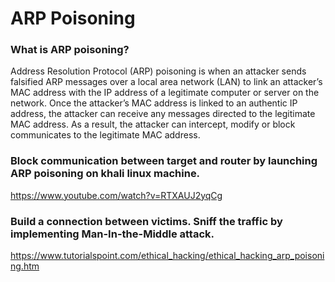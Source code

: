# ARP Poisoning
### What is ARP poisoning?
Address Resolution Protocol (ARP) poisoning is when an attacker sends falsified ARP messages over a local area network (LAN) to link an attacker’s MAC address with the IP address of a legitimate computer or server on the network. Once the attacker’s MAC address is linked to an authentic IP address, the attacker can receive any messages directed to the legitimate MAC address. As a result, the attacker can intercept, modify or block communicates to the legitimate MAC address.

### Block communication between target and router by launching ARP poisoning on khali linux machine.
https://www.youtube.com/watch?v=RTXAUJ2yqCg <br>
### Build a connection between victims. Sniff the traffic by implementing Man-In-the-Middle attack.
https://www.tutorialspoint.com/ethical_hacking/ethical_hacking_arp_poisoning.htm <br>
